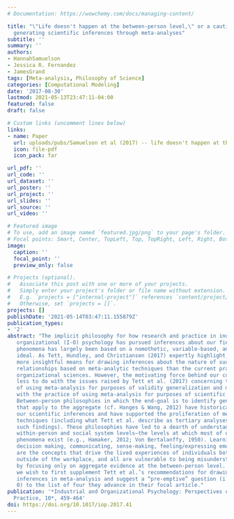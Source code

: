 ```yaml
---
# Documentation: https://wowchemy.com/docs/managing-content/

title: "\"Life doesn't happen at the between-person level,\" or a cautionary note on
  generating scientific inferences through meta-analyses"
subtitle: ''
summary: ''
authors:
- HannahSamuelson
- Jessica R. Fernandez
- JamesGrand
tags: [Meta-analysis, Philosophy of Science]
categories: [Computational Modeling]
date: '2017-08-30'
lastmod: 2021-05-13T23:47:11-04:00
featured: false
draft: false

# Custom links (uncomment lines below)
links:
- name: Paper
  url: uploads/pubs/Samuelson et al (2017) -- life doesn't happen at the between-person level.pdf
  icon: file-pdf
  icon_pack: far

url_pdf: ''
url_code: ''
url_dataset: ''
url_poster: ''
url_project: ''
url_slides: ''
url_source: ''
url_video: ''

# Featured image
# To use, add an image named `featured.jpg/png` to your page's folder.
# Focal points: Smart, Center, TopLeft, Top, TopRight, Left, Right, BottomLeft, Bottom, BottomRight.
image:
  caption: ''
  focal_point: ''
  preview_only: false

# Projects (optional).
#   Associate this post with one or more of your projects.
#   Simply enter your project's folder or file name without extension.
#   E.g. `projects = ["internal-project"]` references `content/project/deep-learning/index.md`.
#   Otherwise, set `projects = []`.
projects: []
publishDate: '2021-05-14T03:47:11.155879Z'
publication_types:
- '2'
abstract: "The implicit philosophy for how research and practice in industrial and
   organizational (I-O) psychology has pursued inferences about our field's core
   phenomena has largely been based on a nomothetic, variable-based, and aggregate/“large-sample”
   ideal. As Tett, Hundley, and Christiansen (2017) expertly highlight, there are
   more insightful means for drawing inferences about the nature of such aggregate
   relationships based on meta-analytic techniques than the current practice in the
   organizational sciences. However, the motivating force behind our commentary has
   less to do with the issues raised by Tett et al. (2017) concerning the practice
   of using meta-analysis for purposes of validity generalization and more to do
   with the practice of using meta-analysis for purposes of scientific inference.
   Between-person philosophies in which the end-goal is to identify general conclusions
   that apply to the aggregate (cf. Hanges & Wang, 2012) have historically guided
   our scientific inferences and have supported the proliferation of meta-analytic
   techniques (including what Tett et al. describe as tertiary analyses based on
   such findings). These philosophies have led to a dearth of understanding at the
   within-person and social system levels—the levels at which most of our meaningful
   phenomena exist (e.g., Hamaker, 2012; Von Bertalanffy, 1950). Learning, performing,
   decision making, communicating, sense-making, feeling/expressing emotion: These
   are the concepts that drive the lived experiences of individuals both inside and
   outside of the workplace, and all are vulnerable to being misunderstood or misinterpreted
   by focusing only on aggregate evidence at the between-person level. Consequently,
   we wish to first supplement Tett et al.’s recommendations for drawing generalizability
   inferences in meta-analysis and suggest a “pre-emptive” question (i.e., Question
   0) to the list of four they advance in their focal article."
publication: '*Industrial and Organizational Psychology: Perspectives on Science and
  Practice, 10*, 459-464'
doi: https://doi.org/10.1017/iop.2017.41
---
```

